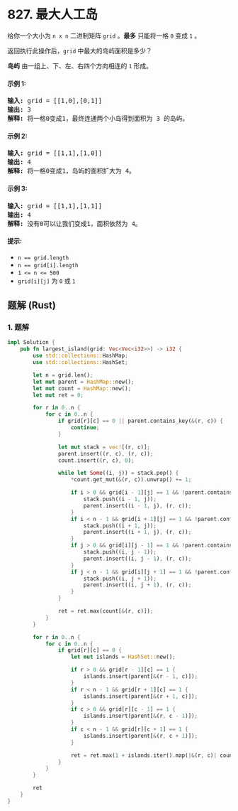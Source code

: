 # 827. 最大人工岛
给你一个大小为 `n x n` 二进制矩阵 `grid` 。**最多** 只能将一格 `0` 变成 `1` 。

返回执行此操作后，`grid` 中最大的岛屿面积是多少？

**岛屿** 由一组上、下、左、右四个方向相连的 `1` 形成。

#### 示例 1:
<pre>
<strong>输入:</strong> grid = [[1,0],[0,1]]
<strong>输出:</strong> 3
<strong>解释:</strong> 将一格0变成1，最终连通两个小岛得到面积为 3 的岛屿。
</pre>

#### 示例 2:
<pre>
<strong>输入:</strong> grid = [[1,1],[1,0]]
<strong>输出:</strong> 4
<strong>解释:</strong> 将一格0变成1，岛屿的面积扩大为 4。
</pre>

#### 示例 3:
<pre>
<strong>输入:</strong> grid = [[1,1],[1,1]]
<strong>输出:</strong> 4
<strong>解释:</strong> 没有0可以让我们变成1，面积依然为 4。
</pre>

#### 提示:
* `n == grid.length`
* `n == grid[i].length`
* `1 <= n <= 500`
* `grid[i][j]` 为 `0` 或 `1`

## 题解 (Rust)

### 1. 题解
```Rust
impl Solution {
    pub fn largest_island(grid: Vec<Vec<i32>>) -> i32 {
        use std::collections::HashMap;
        use std::collections::HashSet;

        let n = grid.len();
        let mut parent = HashMap::new();
        let mut count = HashMap::new();
        let mut ret = 0;

        for r in 0..n {
            for c in 0..n {
                if grid[r][c] == 0 || parent.contains_key(&(r, c)) {
                    continue;
                }

                let mut stack = vec![(r, c)];
                parent.insert((r, c), (r, c));
                count.insert((r, c), 0);

                while let Some((i, j)) = stack.pop() {
                    *count.get_mut(&(r, c)).unwrap() += 1;

                    if i > 0 && grid[i - 1][j] == 1 && !parent.contains_key(&(i - 1, j)) {
                        stack.push((i - 1, j));
                        parent.insert((i - 1, j), (r, c));
                    }
                    if i < n - 1 && grid[i + 1][j] == 1 && !parent.contains_key(&(i + 1, j)) {
                        stack.push((i + 1, j));
                        parent.insert((i + 1, j), (r, c));
                    }
                    if j > 0 && grid[i][j - 1] == 1 && !parent.contains_key(&(i, j - 1)) {
                        stack.push((i, j - 1));
                        parent.insert((i, j - 1), (r, c));
                    }
                    if j < n - 1 && grid[i][j + 1] == 1 && !parent.contains_key(&(i, j + 1)) {
                        stack.push((i, j + 1));
                        parent.insert((i, j + 1), (r, c));
                    }
                }

                ret = ret.max(count[&(r, c)]);
            }
        }

        for r in 0..n {
            for c in 0..n {
                if grid[r][c] == 0 {
                    let mut islands = HashSet::new();

                    if r > 0 && grid[r - 1][c] == 1 {
                        islands.insert(parent[&(r - 1, c)]);
                    }
                    if r < n - 1 && grid[r + 1][c] == 1 {
                        islands.insert(parent[&(r + 1, c)]);
                    }
                    if c > 0 && grid[r][c - 1] == 1 {
                        islands.insert(parent[&(r, c - 1)]);
                    }
                    if c < n - 1 && grid[r][c + 1] == 1 {
                        islands.insert(parent[&(r, c + 1)]);
                    }

                    ret = ret.max(1 + islands.iter().map(|&(r, c)| count[&(r, c)]).sum::<i32>());
                }
            }
        }

        ret
    }
}
```

